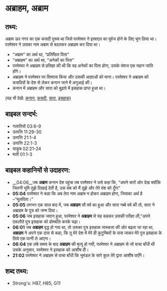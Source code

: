 # अब्राहम, अब्राम #

## तथ्य: ##

अब्राम ऊर नगर का एक कसदी पुरूष था जिसे परमेश्वर ने इस्राएल का पूर्वज होने के लिए चुन लिया था। परमेश्वर ने उसका नाम अब्राम से बदलकर अब्राहम कर दिया था।

* “अब्राम” का अर्थ था, “प्रतिष्ठित पिता”
* “अब्राहम” का अर्थ था, “अनेकों का पिता”
* परमेश्वर ने अब्राहम से प्रतिज्ञा की थी कि वह अनेकों का पिता होगा, उसके वंशज एक महान जाति होंगे।
* अब्राहम ने परमेश्वर पर विश्वास किया और उसकी आज्ञाओं को माना। परमेश्वर ने अब्राहम को कसदियों के देश से लेकर कनान जाने में अगुआई की।
* कनान में अब्राहम और सारा को बुढ़ापे में इसहाक प्राप्त हुआ था।

(यह भी देखें: [कनान](../canaan.md), [कसदी](../chaldeans.md), [सारा](../sarah.md), [इसहाक](../isaac.md))

## बाइबल सन्दर्भ: ##

* गलातियों 03:6-9
* उत्पत्ति 11:29-30
* उत्पत्ति 21:1-4
* उत्पत्ति 22:1-3
* याकूब 02:21-24
* मत्ती 01:1-3

## बाइबल कहानियों से उदाहरण: ##

* __04:06__जब __अब्राम__ कनान देश पहुंचा तब परमेश्वर ने उसे कहा कि, “अपने चारों ओर देख क्योंकि जितनी भूमि तुझे दिखाई देती है, उस सब को मैं तुझे और तेरे वंश को दूँगा”
* __05:04__ परमेश्वर ने कहा कि अब तेरा नाम अब्राम न होकर अब्राहम होगा, जिसका अर्थ है –“मूलपिता।”
* __05:05__ लगभग एक साल बाद में, जब __अब्राहम__   सौ वर्ष का हुआ और सारा नब्बे वर्ष की तो, सारा ने अब्राहम के पुत्र को जन्म दिया।
* __05:06__ जब इसहाक जवान हुआ, परमेश्वर ने __अब्राहम__  से यह कहकर उसकी परीक्षा ली,”अपने एकलौते पुत्र इसहाक को होमबलि करके चढ़ा।
* __06:01__ जब __अब्राहम__  वृद्ध हो गया था, तो उसका पुत्र इसहाक व्यस्कता की ओर बढ़ता जा रहा था, __अब्राहम__  ने अपने एक दास से कहा, कि तू मेरे देश में मेरे ही कुटुम्बियों के पास जाकर मेरे पुत्र इसहाक के लिये एक पत्नी ले आएगा।
* __06:04__ एक लंबे समय के बाद __अब्राहम__ की मृत्यु हो गयी, परमेश्वर ने अब्राहम से जो वाचा बाँधी थी उसके अनुसार, परमेश्वर ने इसहाक को आशीष दी।
* __21:02__ परमेश्वर ने अब्राहम से वाचा बाँधी कि भूमंडल के सारे कुल तेरे द्वारा आशीष पाएँगे।

## शब्द तथ्य: ##

* Strong's: H87, H85, G11

